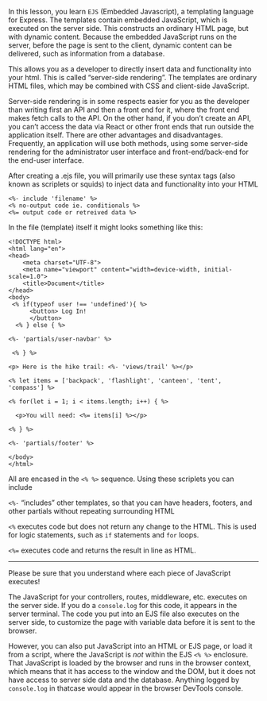 In this lesson, you learn `EJS` (Embedded Javascript), a templating language for Express. The templates contain embedded JavaScript, which is executed on the server side. This constructs an ordinary HTML page, but with dynamic content. Because the embedded JavaScript runs on the server, before the page is sent to the client, dynamic content can be delivered, such as information from a database. 

This allows you as a developer to directly insert data and functionality into your html.
This is called “server-side rendering”. The templates are ordinary HTML files, which may be combined with CSS and client-side JavaScript.

Server-side rendering is in some respects easier for you as the developer than writing first an API and then a front end for it, where the front end makes fetch calls to the API. On the other hand, if you don’t create an API, you can’t access the data via React or other front ends that run outside the application itself. There are other advantages and disadvantages. Frequently, an application will use both methods, using some server-side rendering for the administrator user interface and front-end/back-end for the end-user interface. 

After creating a .ejs file, you will primarily use these syntax tags (also known as scriplets or squids) to inject data and functionality into your HTML 


```
<%- include 'filename' %>
<% no-output code ie. conditionals %>
<%= output code or retreived data %>
```


In the file (template) itself it might looks something like this:

```
<!DOCTYPE html>
<html lang="en">
<head>
    <meta charset="UTF-8">
    <meta name="viewport" content="width=device-width, initial-scale=1.0">
    <title>Document</title>
</head>
<body>
 <% if(typeof user !== 'undefined'){ %>
      <button> Log In!
      </button>
  <% } else { %>

<%- 'partials/user-navbar' %>

 <% } %>

<p> Here is the hike trail: <%- 'views/trail' %></p>

<% let items = ['backpack', 'flashlight', 'canteen', 'tent', 'compass'] %>

<% for(let i = 1; i < items.length; i++) { %>

  <p>You will need: <%= items[i] %></p>

<% } %>

<%- 'partials/footer' %>

</body>
</html>
```



All are encased in the `<% %>` sequence.
Using these scriplets you can include 

`<%-` “includes” other templates, so that you can have headers, footers, and other partials without repeating surrounding HTML

`<%` executes code but does not return any change to the HTML. This is used for logic statements, such as `if` statements and `for` loops.

`<%=` executes code and returns the result in line as HTML.

---

Please be sure that you understand where each piece of JavaScript executes!

The JavaScript for your controllers, routes, middleware, etc. executes on the server side. If you do a `console.log` for this code, it appears in the server terminal. The code you put into an EJS file also executes on the server side, to customize the page with variable data before it is sent to the browser.

However, you can also put JavaScript into an HTML or EJS page, or load it from a script, where the JavaScript is _not_ within the EJS `<% %>` enclosure. That JavaScript is loaded by the browser and runs in the browser context, which means that it has access to the window and the DOM, but it does not have access to server side data and the database. Anything logged by `console.log` in thatcase would appear in the browser DevTools console.





